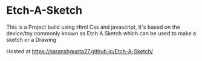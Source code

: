 # Etch-A-Sketch
This is a Project build using Html Css and javascript, It's based on the device/toy commonly known as Etch A Sketch which can be used to make a sketch  or a Drawing

Hosted at
https://saranshgupta27.github.io/Etch-A-Sketch/
